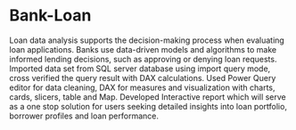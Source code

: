 # Bank-Loan
Loan data analysis supports the decision-making process when evaluating loan applications. Banks use data-driven models and algorithms to make informed lending decisions, such as approving or denying loan requests.
Imported data set from SQL server database using import query mode, cross verified the query result with DAX calculations.
Used Power Query editor for data cleaning, DAX for measures and visualization with charts, cards, slicers, table and Map.
Developed Interactive report which will serve as a one stop solution for users seeking detailed insights into loan portfolio, borrower profiles and loan performance.
